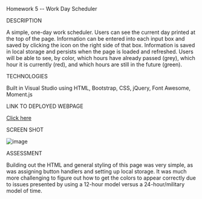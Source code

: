 Homework 5 -- Work Day Scheduler

DESCRIPTION


A simple, one-day work scheduler. Users can see the current day printed at the top of the page. Information can be entered into each input box and saved by clicking the icon on the right side of that box. Information is saved in local storage and persists when the page is loaded and refreshed. Users will be able to see, by color, which hours have already passed (grey), which hour it is currently (red), and which hours are still in the future (green).

TECHNOLOGIES


Built in Visual Studio using HTML, Bootstrap, CSS, jQuery, Font Awesome, Moment.js

LINK TO DEPLOYED WEBPAGE


[Click here](https://alyssahellrung.github.io/workDayScheduler/)

SCREEN SHOT


![image](https://user-images.githubusercontent.com/57811605/78464019-2a4d3c00-7699-11ea-8eb7-d4f46141867f.png)

ASSESSMENT


Building out the HTML and general styling of this page was very simple, as was assigning button handlers and setting up local storage. It was much more challenging to figure out how to get the colors to appear correctly due to issues presented by using a 12-hour model versus a 24-hour/military model of time.

